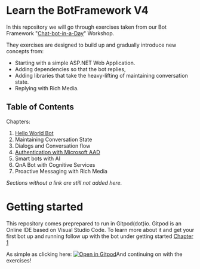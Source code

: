 # Learn the BotFramework V4

In this repository we will go through exercises taken from our Bot Framework "[Chat-bot-in-a-Day](https://www.orange-networks.com/products/ai)" Workshop.

They exercises are designed to build up and gradually introduce new concepts from: 
* Starting with a simple ASP.NET Web Application.
* Adding dependencies so that the bot replies, 
* Adding libraries that take the heavy-lifting of maintaining conversation state.
* Replying with Rich Media.

## Table of Contents

Chapters:
1. [Hello World Bot](./chap-1/README/md)
2. Maintaining Conversation State
3. Dialogs and Conversation flow
4. [Authentication with Microsoft AAD](./chap-4/README/md)
5. Smart bots with AI
6. QnA Bot with Cognitive Services
7. Proactive Messaging with Rich Media

_Sections without a link are still not added here._

# Getting started

This repository comes preprepared to run in Gitpod(dot)io. Gitpod is an Online IDE based on Visual Studio Code. To learn more about it and get your first bot up and running follow up with the bot under getting started [Chapter 1](./chap-1/README/md)

As simple as clicking here:
[![Open in Gitpod](https://gitpod.io/button/open-in-gitpod.svg)](https://gitpod.io/#https://github.com/orangenet/bot-mastery)And continuing on with the exercises!